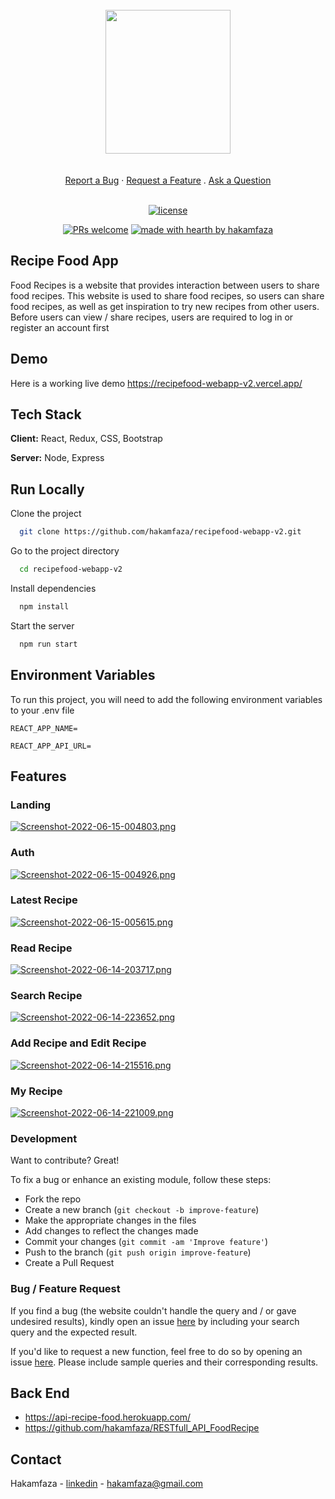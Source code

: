 <br/>
<div align="center">
<img src="https://i.postimg.cc/65pLzxB6/Group-4.png" width="200" height="230" cover />
 </div>
 <div align="center">
  <br />
  <br />
  <a href="https://github.com/dec0dOS/amazing-github-template/issues/new?assignees=&labels=bug&template=01_BUG_REPORT.md&title=bug%3A+">Report a Bug</a>
  ·
  <a href="https://github.com/dec0dOS/amazing-github-template/issues/new?assignees=&labels=enhancement&template=02_FEATURE_REQUEST.md&title=feat%3A+">Request a Feature</a>
  .
  <a href="https://github.com/dec0dOS/amazing-github-template/discussions">Ask a Question</a>
</div>

<div align="center">
<br />

[![license](https://img.shields.io/github/license/dec0dOS/amazing-github-template.svg?style=flat-square)](LICENSE)

[![PRs welcome](https://img.shields.io/badge/PRs-welcome-ff69b4.svg?style=flat-square)](https://github.com/hakamfaza)
[![made with hearth by hakamfaza](https://img.shields.io/badge/made%20with%20%E2%99%A5%20by-hakamfaza-ff1414.svg?style=flat-square)](https://github.com/hakamfaza)

</div>

## Recipe Food App

Food Recipes is a website that provides interaction between users to share food recipes. This website is used to share food recipes, so users can share food recipes, as well as get inspiration to try new recipes from other users. Before users can view / share recipes, users are required to log in or register an account first

## Demo
Here is a working live demo https://recipefood-webapp-v2.vercel.app/

## Tech Stack

**Client:** React, Redux, CSS, Bootstrap

**Server:** Node, Express


## Run Locally

Clone the project

```bash
  git clone https://github.com/hakamfaza/recipefood-webapp-v2.git
```

Go to the project directory

```bash
  cd recipefood-webapp-v2
```

Install dependencies

```bash
  npm install
```

Start the server

```bash
  npm run start
```


## Environment Variables

To run this project, you will need to add the following environment variables to your .env file

```
REACT_APP_NAME=

REACT_APP_API_URL=
```
## Features

### Landing
  [![Screenshot-2022-06-15-004803.png](https://i.postimg.cc/G2w2t3m5/Screenshot-2022-06-15-004803.png)](https://postimg.cc/Z9HZDS38)
### Auth
  [![Screenshot-2022-06-15-004926.png](https://i.postimg.cc/brYqSZc3/Screenshot-2022-06-15-004926.png)](https://postimg.cc/0M4TL2Nw)
### Latest Recipe
  [![Screenshot-2022-06-15-005615.png](https://i.postimg.cc/dQXqVtNm/Screenshot-2022-06-15-005615.png)](https://postimg.cc/jCHV8KbL)
### Read Recipe
  [![Screenshot-2022-06-14-203717.png](https://i.postimg.cc/1R7HjbCj/Screenshot-2022-06-14-203717.png)](https://postimg.cc/6TRn7bNr)
### Search Recipe
  [![Screenshot-2022-06-14-223652.png](https://i.postimg.cc/Jnfb1Cfr/Screenshot-2022-06-14-223652.png)](https://postimg.cc/Kk5KNwcw)
### Add Recipe and Edit Recipe
  [![Screenshot-2022-06-14-215516.png](https://i.postimg.cc/7Zzr63Jq/Screenshot-2022-06-14-215516.png)](https://postimg.cc/RWvDpnTY)
### My Recipe
  [![Screenshot-2022-06-14-221009.png](https://i.postimg.cc/fLTPxmyt/Screenshot-2022-06-14-221009.png)](https://postimg.cc/xkhgQkKn)
  
  ### Development
Want to contribute? Great!

To fix a bug or enhance an existing module, follow these steps:

- Fork the repo
- Create a new branch (`git checkout -b improve-feature`)
- Make the appropriate changes in the files
- Add changes to reflect the changes made
- Commit your changes (`git commit -am 'Improve feature'`)
- Push to the branch (`git push origin improve-feature`)
- Create a Pull Request 

### Bug / Feature Request

If you find a bug (the website couldn't handle the query and / or gave undesired results), kindly open an issue [here](https://github.com/iharsh234/WebApp/issues/new) by including your search query and the expected result.

If you'd like to request a new function, feel free to do so by opening an issue [here](https://github.com/iharsh234/WebApp/issues/new). Please include sample queries and their corresponding results.


## Back End
* https://api-recipe-food.herokuapp.com/
* https://github.com/hakamfaza/RESTfull_API_FoodRecipe

## Contact

Hakamfaza - [linkedin](https://www.linkedin.com/in/hakamfaza/) - hakamfaza@gmail.com
